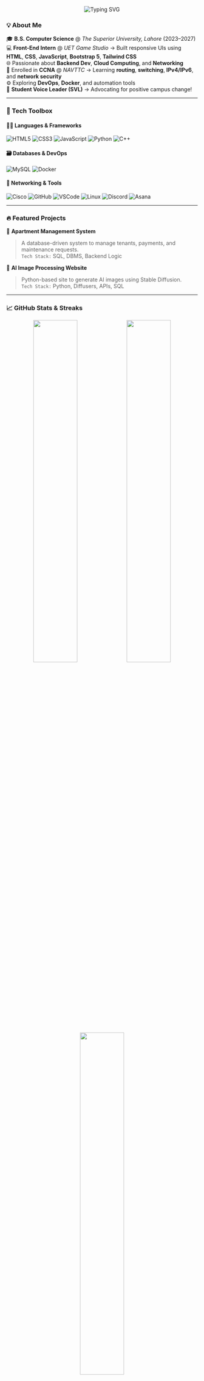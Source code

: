 <p align="center">
  <img src="https://readme-typing-svg.demolab.com?font=Fira+Code&weight=600&size=22&pause=1000&color=F7971E&center=true&vCenter=true&width=600&lines=Hi+👋+I'm+Shumail+Affan;CS+Student+%7C+Web+Dev+%7C+Network+Enthusiast;Learning+React,+Cloud+%26+DevOps" alt="Typing SVG" />
</p>




### 💡 About Me

🎓 **B.S. Computer Science** @ *The Superior University, Lahore* (2023–2027)  
💻 **Front-End Intern** @ *UET Game Studio* → Built responsive UIs using **HTML**, **CSS**, **JavaScript**, **Bootstrap 5**, **Tailwind CSS**  
🌐 Passionate about **Backend Dev**, **Cloud Computing**, and **Networking**  
🧠 Enrolled in **CCNA** @ *NAVTTC* → Learning **routing**, **switching**, **IPv4/IPv6**, and **network security**  
⚙️ Exploring **DevOps**, **Docker**, and automation tools  
🎤 **Student Voice Leader (SVL)** → Advocating for positive campus change!

---

### 🧰 Tech Toolbox

#### 👨‍💻 Languages & Frameworks
![HTML5](https://img.shields.io/badge/HTML-E34F26?style=for-the-badge&logo=html5&logoColor=white)
![CSS3](https://img.shields.io/badge/CSS-1572B6?style=for-the-badge&logo=css3&logoColor=white)
![JavaScript](https://img.shields.io/badge/JS-F7DF1E?style=for-the-badge&logo=javascript&logoColor=black)
![Python](https://img.shields.io/badge/Python-3776AB?style=for-the-badge&logo=python&logoColor=white)
![C++](https://img.shields.io/badge/C++-00599C?style=for-the-badge&logo=cplusplus&logoColor=white)

#### 🗃️ Databases & DevOps
![MySQL](https://img.shields.io/badge/MySQL-005C84?style=for-the-badge&logo=mysql&logoColor=white)
![Docker](https://img.shields.io/badge/Docker-2496ED?style=for-the-badge&logo=docker&logoColor=white)

#### 🔌 Networking & Tools
![Cisco](https://img.shields.io/badge/Cisco-1BA0D7?style=for-the-badge&logo=cisco&logoColor=white)
![GitHub](https://img.shields.io/badge/GitHub-181717?style=for-the-badge&logo=github&logoColor=white)
![VSCode](https://img.shields.io/badge/VSCode-007ACC?style=for-the-badge&logo=visualstudiocode&logoColor=white)
![Linux](https://img.shields.io/badge/Linux-FCC624?style=for-the-badge&logo=linux&logoColor=black)
![Discord](https://img.shields.io/badge/Discord-5865F2?style=for-the-badge&logo=discord&logoColor=white)
![Asana](https://img.shields.io/badge/Asana-273347?style=for-the-badge&logo=asana&logoColor=white)

---

### 🔥 Featured Projects

🚧 **Apartment Management System**  
> A database-driven system to manage tenants, payments, and maintenance requests.  
> `Tech Stack:` SQL, DBMS, Backend Logic

🎨 **AI Image Processing Website**  
> Python-based site to generate AI images using Stable Diffusion.  
> `Tech Stack:` Python, Diffusers, APIs, SQL

---

### 📈 GitHub Stats & Streaks

<p align="center">
  <img src="https://github-readme-stats.vercel.app/api?username=ShumailAffan&show_icons=true&theme=radical&hide_border=true" width="48%" />
  <img src="https://github-readme-streak-stats.herokuapp.com/?user=ShumailAffan&theme=radical&hide_border=true" width="48%" />
  <br/>
  <img src="https://github-readme-stats.vercel.app/api/top-langs/?username=ShumailAffan&layout=compact&theme=radical&hide_border=true" width="48%" />
</p>

---

### 🌍 Let's Connect

[![LinkedIn](https://img.shields.io/badge/LinkedIn-blue?style=for-the-badge&logo=linkedin&logoColor=white)](https://www.linkedin.com/in/shumail-affan-80179b272/)  
[![GitHub](https://img.shields.io/badge/GitHub-181717?style=for-the-badge&logo=github&logoColor=white)](https://github.com/ShumailAffan)  
[![Email](https://img.shields.io/badge/Email-D14836?style=for-the-badge&logo=gmail&logoColor=white)](mailto:shumailaffan502@gmail.com)

---

> ✨ *“Learning is my superpower. Let’s build something meaningful together!”*
